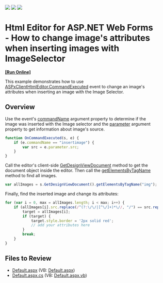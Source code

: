 <!-- default badges list -->
![](https://img.shields.io/endpoint?url=https://codecentral.devexpress.com/api/v1/VersionRange/128544771/13.2.9%2B)
[![](https://img.shields.io/badge/Open_in_DevExpress_Support_Center-FF7200?style=flat-square&logo=DevExpress&logoColor=white)](https://supportcenter.devexpress.com/ticket/details/T109859)
[![](https://img.shields.io/badge/📖_How_to_use_DevExpress_Examples-e9f6fc?style=flat-square)](https://docs.devexpress.com/GeneralInformation/403183)
<!-- default badges end -->
# Html Editor for ASP.NET Web Forms - How to change image's attributes when inserting images with ImageSelector
<!-- run online -->
**[[Run Online]](https://codecentral.devexpress.com/128544771/)**
<!-- run online end -->

This example demonstrates how to use [ASPxClientHtmlEditor.CommandExecuted](https://docs.devexpress.com/AspNet/js-ASPxClientHtmlEditor.CommandExecuted) event to change an image's attributes when inserting an image with the Image Selector.

## Overview

Use the event's [commandName](https://docs.devexpress.com/AspNet/js-ASPxClientHtmlEditorCommandEventArgs.commandName) argument property to determine if the image was inserted with the Image selector and the [parameter](https://docs.devexpress.com/AspNet/js-ASPxClientHtmlEditorCommandEventArgs.parameter) argument property to get information about image's source.

```js
function OnCommandExecuted(s, e) {
    if (e.commandName == "insertimage") {
        var src = e.parameter.src;
    }
}

```

Call the editor's client-side [GetDesignViewDocument](https://docs.devexpress.com/AspNet/js-ASPxClientHtmlEditor.GetDesignViewDocument) method to get the document object inside the editor. Then call the [getElementsByTagName](https://developer.mozilla.org/en-US/docs/Web/API/Element/getElementsByTagName) method to find all images.

```js
var allImages = s.GetDesignViewDocument().getElementsByTagName("img");
```

Finally, find the inserted image and change its attributes:


```js
for (var i = 0, max = allImages.length; i < max; i++) {
    if (allImages[i].src.replace(/^(?:\/\/|[^\/]+)*\//, "/") == src.replace(/^(?:\/\/|[^\/]+)*\//, "/")) {
        target = allImages[i];
        if (target) {
            target.style.border = '2px solid red';
            // add your attributes here
        }
        break;
    }
}
```

## Files to Review

* [Default.aspx](./CS/Default.aspx) (VB: [Default.aspx](./VB/Default.aspx))
* [Default.aspx.cs](./CS/Default.aspx.cs) (VB: [Default.aspx.vb](./VB/Default.aspx.vb))

